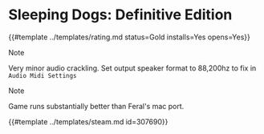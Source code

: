 # Sleeping Dogs: Definitive Edition
<!-- script:Aliases [
    "Sleeping Dogs: Definitive Edition"
] -->

{{#template ../templates/rating.md status=Gold installs=Yes opens=Yes}}

> [!NOTE]
> Very minor audio crackling. Set output speaker format to 88,200hz to fix in `Audio Midi Settings`

> [!NOTE]
> Game runs substantially better than Feral's mac port.

{{#template ../templates/steam.md id=307690}}
